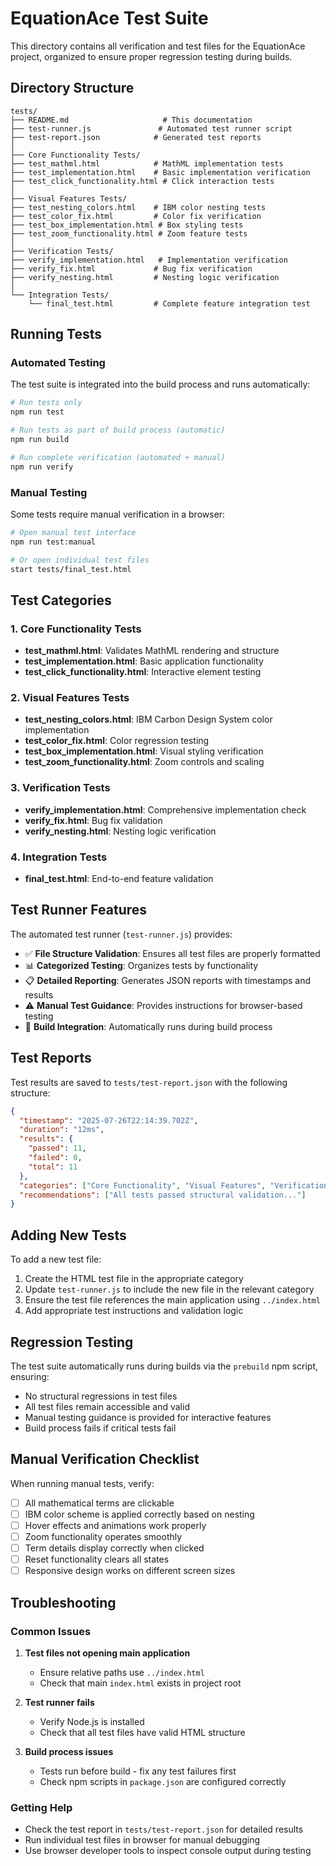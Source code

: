 # EquationAce Test Suite

This directory contains all verification and test files for the EquationAce project, organized to ensure proper regression testing during builds.

## Directory Structure

```
tests/
├── README.md                     # This documentation
├── test-runner.js               # Automated test runner script
├── test-report.json            # Generated test reports
│
├── Core Functionality Tests/
├── test_mathml.html            # MathML implementation tests
├── test_implementation.html    # Basic implementation verification
├── test_click_functionality.html # Click interaction tests
│
├── Visual Features Tests/
├── test_nesting_colors.html    # IBM color nesting tests
├── test_color_fix.html         # Color fix verification
├── test_box_implementation.html # Box styling tests
├── test_zoom_functionality.html # Zoom feature tests
│
├── Verification Tests/
├── verify_implementation.html   # Implementation verification
├── verify_fix.html             # Bug fix verification
├── verify_nesting.html         # Nesting logic verification
│
└── Integration Tests/
    └── final_test.html         # Complete feature integration test
```

## Running Tests

### Automated Testing

The test suite is integrated into the build process and runs automatically:

```bash
# Run tests only
npm run test

# Run tests as part of build process (automatic)
npm run build

# Run complete verification (automated + manual)
npm run verify
```

### Manual Testing

Some tests require manual verification in a browser:

```bash
# Open manual test interface
npm run test:manual

# Or open individual test files
start tests/final_test.html
```

## Test Categories

### 1. Core Functionality Tests
- **test_mathml.html**: Validates MathML rendering and structure
- **test_implementation.html**: Basic application functionality
- **test_click_functionality.html**: Interactive element testing

### 2. Visual Features Tests
- **test_nesting_colors.html**: IBM Carbon Design System color implementation
- **test_color_fix.html**: Color regression testing
- **test_box_implementation.html**: Visual styling verification
- **test_zoom_functionality.html**: Zoom controls and scaling

### 3. Verification Tests
- **verify_implementation.html**: Comprehensive implementation check
- **verify_fix.html**: Bug fix validation
- **verify_nesting.html**: Nesting logic verification

### 4. Integration Tests
- **final_test.html**: End-to-end feature validation

## Test Runner Features

The automated test runner (`test-runner.js`) provides:

- ✅ **File Structure Validation**: Ensures all test files are properly formatted
- 📊 **Categorized Testing**: Organizes tests by functionality
- 📋 **Detailed Reporting**: Generates JSON reports with timestamps and results
- ⚠️ **Manual Test Guidance**: Provides instructions for browser-based testing
- 🔄 **Build Integration**: Automatically runs during build process

## Test Reports

Test results are saved to `tests/test-report.json` with the following structure:

```json
{
  "timestamp": "2025-07-26T22:14:39.702Z",
  "duration": "12ms",
  "results": {
    "passed": 11,
    "failed": 0,
    "total": 11
  },
  "categories": ["Core Functionality", "Visual Features", "Verification", "Integration"],
  "recommendations": ["All tests passed structural validation..."]
}
```

## Adding New Tests

To add a new test file:

1. Create the HTML test file in the appropriate category
2. Update `test-runner.js` to include the new file in the relevant category
3. Ensure the test file references the main application using `../index.html`
4. Add appropriate test instructions and validation logic

## Regression Testing

The test suite automatically runs during builds via the `prebuild` npm script, ensuring:

- No structural regressions in test files
- All test files remain accessible and valid
- Manual testing guidance is provided for interactive features
- Build process fails if critical tests fail

## Manual Verification Checklist

When running manual tests, verify:

- [ ] All mathematical terms are clickable
- [ ] IBM color scheme is applied correctly based on nesting
- [ ] Hover effects and animations work properly
- [ ] Zoom functionality operates smoothly
- [ ] Term details display correctly when clicked
- [ ] Reset functionality clears all states
- [ ] Responsive design works on different screen sizes

## Troubleshooting

### Common Issues

1. **Test files not opening main application**
   - Ensure relative paths use `../index.html`
   - Check that main `index.html` exists in project root

2. **Test runner fails**
   - Verify Node.js is installed
   - Check that all test files have valid HTML structure

3. **Build process issues**
   - Tests run before build - fix any test failures first
   - Check npm scripts in `package.json` are configured correctly

### Getting Help

- Check the test report in `tests/test-report.json` for detailed results
- Run individual test files in browser for manual debugging
- Use browser developer tools to inspect console output during testing